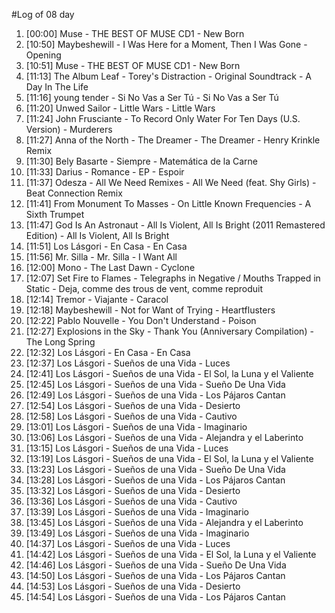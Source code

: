 #Log of 08 day

1. [00:00] Muse - THE BEST OF MUSE CD1 - New Born
1. [10:50] Maybeshewill - I Was Here for a Moment, Then I Was Gone - Opening
1. [10:51] Muse - THE BEST OF MUSE CD1 - New Born
1. [11:13] The Album Leaf - Torey's Distraction - Original Soundtrack - A Day In The Life
1. [11:16] young tender - Si No Vas a Ser Tú - Si No Vas a Ser Tú
1. [11:20] Unwed Sailor - Little Wars - Little Wars
1. [11:24] John Frusciante - To Record Only Water For Ten Days (U.S. Version) - Murderers
1. [11:27] Anna of the North - The Dreamer - The Dreamer - Henry Krinkle Remix
1. [11:30] Bely Basarte - Siempre - Matemática de la Carne
1. [11:33] Darius - Romance - EP - Espoir
1. [11:37] Odesza - All We Need Remixes - All We Need (feat. Shy Girls) - Beat Connection Remix
1. [11:41] From Monument To Masses - On Little Known Frequencies - A Sixth Trumpet
1. [11:47] God Is An Astronaut - All Is Violent, All Is Bright (2011 Remastered Edition) - All Is Violent, All Is Bright
1. [11:51] Los Lásgori - En Casa - En Casa
1. [11:56] Mr. Silla - Mr. Silla - I Want All
1. [12:00] Mono - The Last Dawn - Cyclone
1. [12:07] Set Fire to Flames - Telegraphs in Negative / Mouths Trapped in Static - Deja, comme des trous de vent, comme reproduit
1. [12:14] Tremor - Viajante - Caracol
1. [12:18] Maybeshewill - Not for Want of Trying - Heartflusters
1. [12:22] Pablo Nouvelle - You Don't Understand - Poison
1. [12:27] Explosions in the Sky - Thank You (Anniversary Compilation) - The Long Spring
1. [12:32] Los Lásgori - En Casa - En Casa
1. [12:37] Los Lásgori - Sueños de una Vida - Luces
1. [12:41] Los Lásgori - Sueños de una Vida - El Sol, la Luna y el Valiente
1. [12:45] Los Lásgori - Sueños de una Vida - Sueño De Una Vida
1. [12:49] Los Lásgori - Sueños de una Vida - Los Pájaros Cantan
1. [12:54] Los Lásgori - Sueños de una Vida - Desierto
1. [12:58] Los Lásgori - Sueños de una Vida - Cautivo
1. [13:01] Los Lásgori - Sueños de una Vida - Imaginario
1. [13:06] Los Lásgori - Sueños de una Vida - Alejandra y el Laberinto
1. [13:15] Los Lásgori - Sueños de una Vida - Luces
1. [13:19] Los Lásgori - Sueños de una Vida - El Sol, la Luna y el Valiente
1. [13:23] Los Lásgori - Sueños de una Vida - Sueño De Una Vida
1. [13:28] Los Lásgori - Sueños de una Vida - Los Pájaros Cantan
1. [13:32] Los Lásgori - Sueños de una Vida - Desierto
1. [13:36] Los Lásgori - Sueños de una Vida - Cautivo
1. [13:39] Los Lásgori - Sueños de una Vida - Imaginario
1. [13:45] Los Lásgori - Sueños de una Vida - Alejandra y el Laberinto
1. [13:49] Los Lásgori - Sueños de una Vida - Imaginario
1. [14:37] Los Lásgori - Sueños de una Vida - Luces
1. [14:42] Los Lásgori - Sueños de una Vida - El Sol, la Luna y el Valiente
1. [14:46] Los Lásgori - Sueños de una Vida - Sueño De Una Vida
1. [14:50] Los Lásgori - Sueños de una Vida - Los Pájaros Cantan
1. [14:53] Los Lásgori - Sueños de una Vida - Desierto
1. [14:54] Los Lásgori - Sueños de una Vida - Los Pájaros Cantan
